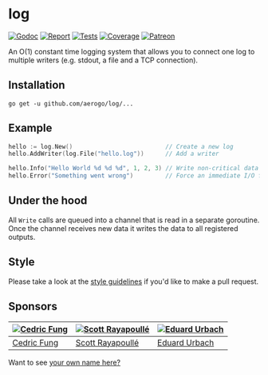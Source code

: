# log

[![Godoc][godoc-image]][godoc-url]
[![Report][report-image]][report-url]
[![Tests][tests-image]][tests-url]
[![Coverage][coverage-image]][coverage-url]
[![Patreon][patreon-image]][patreon-url]

An O(1) constant time logging system that allows you to connect one log to multiple writers (e.g. stdout, a file and a TCP connection).

## Installation

```shell
go get -u github.com/aerogo/log/...
```

## Example

```go
hello := log.New()                          // Create a new log
hello.AddWriter(log.File("hello.log"))      // Add a writer

hello.Info("Hello World %d %d %d", 1, 2, 3) // Write non-critical data (buffered)
hello.Error("Something went wrong")         // Force an immediate I/O flush for error messages
```

## Under the hood

All `Write` calls are queued into a channel that is read in a separate goroutine. Once the channel receives new data it writes the data to all registered outputs.

## Style

Please take a look at the [style guidelines](https://github.com/akyoto/quality/blob/master/STYLE.md) if you'd like to make a pull request.

## Sponsors

| [![Cedric Fung](https://avatars3.githubusercontent.com/u/2269238?s=70&v=4)](https://github.com/cedricfung) | [![Scott Rayapoullé](https://avatars3.githubusercontent.com/u/11772084?s=70&v=4)](https://github.com/soulcramer) | [![Eduard Urbach](https://avatars3.githubusercontent.com/u/438936?s=70&v=4)](https://twitter.com/eduardurbach) |
| --- | --- | --- |
| [Cedric Fung](https://github.com/cedricfung) | [Scott Rayapoullé](https://github.com/soulcramer) | [Eduard Urbach](https://eduardurbach.com) |

Want to see [your own name here?](https://www.patreon.com/eduardurbach)

[godoc-image]: https://godoc.org/github.com/aerogo/log?status.svg
[godoc-url]: https://godoc.org/github.com/aerogo/log
[report-image]: https://goreportcard.com/badge/github.com/aerogo/log
[report-url]: https://goreportcard.com/report/github.com/aerogo/log
[tests-image]: https://cloud.drone.io/api/badges/aerogo/log/status.svg
[tests-url]: https://cloud.drone.io/aerogo/log
[coverage-image]: https://codecov.io/gh/aerogo/log/graph/badge.svg
[coverage-url]: https://codecov.io/gh/aerogo/log
[patreon-image]: https://img.shields.io/badge/patreon-donate-green.svg
[patreon-url]: https://www.patreon.com/eduardurbach
